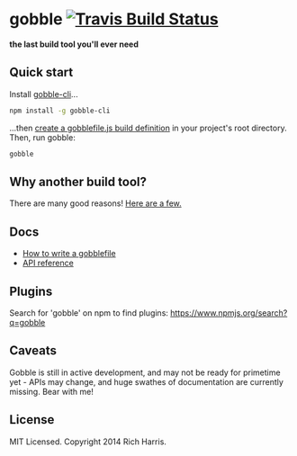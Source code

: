 # gobble [![Travis Build Status][travis-img]][travis]

[travis-img]: https://api.travis-ci.org/gobblejs/gobble.svg
[travis]: https://travis-ci.org/gobblejs/gobblejs

**the last build tool you'll ever need**

## Quick start

Install [gobble-cli](https://github.com/gobblejs/gobble-cli)...

```bash
npm install -g gobble-cli
```

...then [create a gobblefile.js build definition](https://github.com/gobblejs/gobble/wiki/How-to-write-a-gobblefile) in your project's root directory. Then, run gobble:

```bash
gobble
```

## Why another build tool?

There are many good reasons! [Here are a few.](https://github.com/gobblejs/gobble/wiki/Why-another-build-tool%3F)


## Docs

* [How to write a gobblefile](https://github.com/gobblejs/gobble/wiki/How-to-write-a-gobblefile)
* [API reference](https://github.com/gobblejs/gobble/wiki/API-reference)


## Plugins

Search for 'gobble' on npm to find plugins: https://www.npmjs.org/search?q=gobble


## Caveats

Gobble is still in active development, and may not be ready for primetime yet - APIs may change, and huge swathes of documentation are currently missing. Bear with me!


## License

MIT Licensed. Copyright 2014 Rich Harris.
